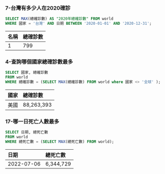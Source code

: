 ### 7-台灣有多少人在2020確診
```SQL
SELECT MAX(總確診數) AS "2020年總確診數" FROM world
WHERE 國家 = '台灣' AND 日期 BETWEEN '2020-01-01' AND '2020-12-31';
```
| 名稱 | 總確診數 |
| :--- | :--- |
| 1 | 799 |

### 4-查詢哪個國家總確診數最多
```SQL
SELECT 國家, 總確診數
FROM world
WHERE 總確診數 = (SELECT MAX(總確診數) FROM world where 國家 <> '全球' );
```
| 國家 | 總確診數 |
| :--- | :--- |
| 美國 | 88,263,393 |

### 17-哪一日死亡人數最多
```SQL
SELECT 日期, 總死亡數
FROM world
WHERE 總死亡數 = (SELECT MAX(總死亡數) FROM world);
```
| 日期 | 總死亡數 |
| :--- | :--- |
| 2022-07-06 | 6,344,729 |